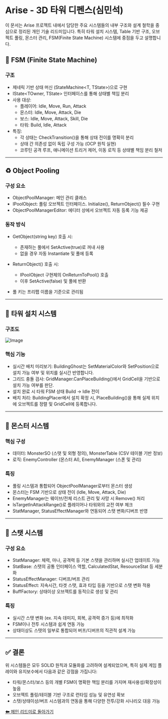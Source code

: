 # Arise - 3D 타워 디펜스(심민석)

이 문서는 Arise 프로젝트 내에서 담당한 주요 시스템들의 내부 구조와 설계 철학을 중심으로 정리된 개인 기술 리드미입니다. 특히 타워 설치 시스템, Table 기반 구조, 오브젝트 풀링, 몬스터 관리, FSM(Finite State Machine) 시스템에 중점을 두고 설명합니다.

## 🧠 FSM (Finite State Machine)

### 구조
- 제네릭 기반 상태 머신 (StateMachine<T, TState>)으로 구현
- IState<TOwner, TState> 인터페이스를 통해 상태별 책임 분리
- 사용 대상:
  - 플레이어: Idle, Move, Run, Attack
  - 몬스터: Idle, Move, Attack, Die
  - 보스: Idle, Move, Attack, Skill, Die
  - 타워: Build, Idle, Attack
- 특징:
  - 각 상태는 CheckTransition()을 통해 상태 전이를 명확히 분리
  - 상태 간 의존성 없이 독립 구성 가능 (OCP 원칙 실현)
  - 코루틴 공격 루프, 애니메이션 트리거 제어, 이동 로직 등 상태별 책임 분리 철저

---

## ♻️ Object Pooling
### 구성 요소
- ObjectPoolManager: 메인 관리 클래스
- IPoolObject: 풀링 오브젝트 인터페이스. Initialize(), ReturnObject() 필수 구현
- ObjectPoolManagerEditor: 에디터 상에서 오브젝트 자동 등록 기능 제공

### 동작 방식
- GetObject(string key) 호출 시:
  - 존재하는 풀에서 SetActive(true)로 꺼내 사용
  - 없을 경우 자동 Instantiate 및 풀에 등록
- ReturnObject() 호출 시:
  - IPoolObject 구현체의 OnReturnToPool() 호출
  - 이후 SetActive(false) 및 풀에 반환

- 풀 키는 프리팹 이름을 기준으로 관리됨
---

## 🏰 타워 설치 시스템

### 구조도
![Image](https://github.com/user-attachments/assets/9543f5b6-9ec6-4c07-b7e6-159dbdc9f723)

### 핵심 기능
- 실시간 배치 미리보기: BuildingGhost는 SetMaterialColor와 SetPosition으로 설치 가능 여부 및 위치를 실시간 반영합니다.
- 그리드 충돌 검사: GridManager.CanPlaceBuilding()에서 GridCell을 기반으로 설치 가능 여부를 판단.
- 설치 완료 시 타워 FSM 상태 Build -> Idle 전이
- 배치 처리: BuildingPlacer에서 설치 확정 시, PlaceBuilding()을 통해 실제 위치에 오브젝트를 정렬 및 GridCell에 등록합니다.

---
## 👹 몬스터 시스템
### 핵심 구성
- 데이터: MonsterSO (스탯 및 외형 정의), MonsterTable (CSV 테이블 기반 정보)
- 로직: EnemyController (몬스터 AI), EnemyManager (스폰 및 관리)
### 특징
- 풀링 시스템과 통합되어 ObjectPoolManager로부터 몬스터 생성
- 몬스터는 FSM 기반으로 상태 전이 (Idle, Move, Attack, Die)
- EnemyManager는 웨이브/전체 리스트 관리 및 사망 시 Remove() 처리
- IsTargetInAttackRange()로 플레이어나 타워와의 교전 여부 체크
- StatManager, StatusEffectManager와 연동되어 스탯 변화/디버프 반영

---
## 🧬 스탯 시스템
### 구성 요소
- StatManager: 체력, 마나, 공격력 등 기본 스탯을 관리하며 실시간 업데이트 가능
- StatBase: 스탯의 공통 인터페이스 역할, CalculatedStat, ResourceStat 등 세분화
- StatusEffectManager: 디버프/버프 관리
- StatusEffect: 지속시간, 타겟 스탯, 효과 타입 등을 기반으로 스탯 변화 적용
- BuffFactory: 상태이상 오브젝트를 동적으로 생성 및 관리
### 특징
- 실시간 스탯 변화 (ex. 지속 데미지, 회복, 공격력 증가 등)에 최적화
- FSM이나 전투 시스템과 쉽게 연동 가능
- 상태이상도 스탯의 일부로 통합되어 버프/디버프의 직관적 설계 가능
---

## ✅ 결론
위 시스템들은 모두 SOLID 원칙과 모듈화를 고려하여 설계되었으며, 특히 실제 게임 플레이와 유지보수에서 다음과 같은 강점을 가집니다:
- 타워/몬스터/보스 등의 개별 FSM이 명확한 책임 분리를 가지며 재사용성/확장성이 높음
- 오브젝트 풀링/테이블 기반 구조로 런타임 성능 및 유연성 확보
- 스탯/상태이상/버프 시스템과의 연동을 통해 다양한 전투/강화 시나리오 대응 가능

[⬅ 메인 리드미로 돌아가기](../README.md)
